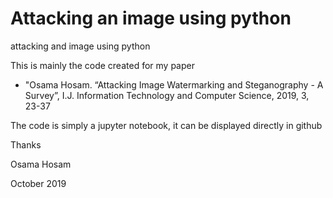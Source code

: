 # Attacking an image using python
attacking and image using python

This is mainly the code created for my paper

* "Osama Hosam. “Attacking Image Watermarking and Steganography - A Survey”, I.J. Information Technology and Computer Science, 2019, 3, 23-37

The code is simply a jupyter notebook, it can be displayed directly in github

Thanks

Osama Hosam

October 2019

